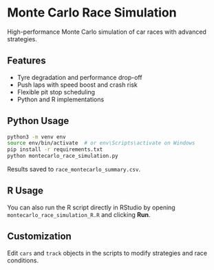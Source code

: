 # Monte Carlo Race Simulation

High-performance Monte Carlo simulation of car races with advanced strategies.

## Features
- Tyre degradation and performance drop-off
- Push laps with speed boost and crash risk
- Flexible pit stop scheduling
- Python and R implementations

## Python Usage

```bash
python3 -m venv env
source env/bin/activate  # or env\Scripts\activate on Windows
pip install -r requirements.txt
python montecarlo_race_simulation.py
```

Results saved to `race_montecarlo_summary.csv`.

## R Usage

You can also run the R script directly in RStudio by opening `montecarlo_race_simulation_R.R` and clicking **Run**.

## Customization
Edit `cars` and `track` objects in the scripts to modify strategies and race conditions.
